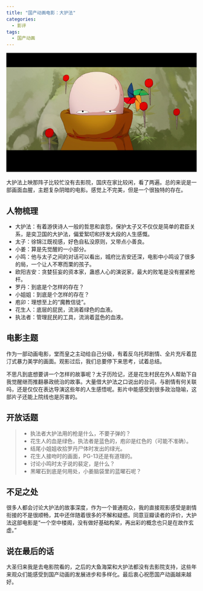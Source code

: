 ```yaml
---
title: "国产动画电影：大护法"
categories:
  - 影评
tags:
  - 国产动画
---
```


![1](/assets/images/dahufa.png)

大护法上映那阵子比较忙没有去影院，国庆在家比较闲，看了两遍。总的来说是一部画面血腥，主题复杂阴暗的电影。感觉上不完美，但是一个很独特的存在。

## 人物梳理

- 大护法：有着游侠诗人一般的哲思和哀怨，保护太子又不仅仅是简单的君臣关系，是奕卫国的大护法，偏爱絮叨和抒发大段的人生感慨。
- 太子：徐锦江既视感，好色自私没原则，又带点小善良。
- 小姜：算是先觉醒的一小部分。
- 小鸣：他与太子之间的对话可以看出，城府比吉安还深，电影中小鸣设了很多的局，一个让人不寒而栗的孩子。
- 欧阳吉安：贪婪狂妄的资本家，蛊惑人心的演说家，最大的败笔是没有握紧枪杆。
- 罗丹：到底是个怎样的存在？
- 小姐姐：到底是个怎样的存在？
- 庖卯：理想至上的“魔教信徒”。
- 花生人：底层的屁民，流淌着绿色的血液。
- 执法者：管理屁民的工具，流淌着蓝色的血液。

## 电影主题

作为一部动画电影，堂而皇之主动给自己分级，有着反乌托邦剧情、全片充斥着昆汀式暴力美学的画面。观影过后，我们总要停下来思考，试着总结。

不思凡到底想要讲一个怎样的故事呢？太子历险记，还是花生村民在外人帮助下自我觉醒继而推翻暴政统治的故事。大量借大护法之口说出的台词，与剧情有何关联吗，还是仅仅在表达导演这些年的人生感悟呢。影片中能感受到很多政治隐喻，这部片子还能上院线也是厉害的。

## 开放话题

> * 执法者大护法用的枪是什么，不要子弹的？
> * 花生人的血是绿色，执法者是蓝色的，庖卯是红色的（可能不准确）。
> * 结尾小姐姐收拾罗丹尸体时发出的绿光。
> * 花生人接吻时的画面，PG-13还是有道理的。
> * 讨论小鸣时太子说的裴定，是什么？
> * 黑曜石到底是何用处，小姜脑袋里的蓝曜石呢？

## 不足之处

很多人都会讨论大护法的故事深度，作为一个普通观众，我的直接观影感受是剧情衔接的不是很顺畅，其中还伴随着很多的不解和疑惑。同意豆瓣读者的评价，大护法这部电影是“一个空中楼阁，没有做好基础构架，再出彩的概念也只是在故作玄虚。”

## 说在最后的话

大圣归来我是去电影院看的，之后的大鱼海棠和大护法都没有去影院支持，这些年来观众们能感受到国产动画的发展进步和多样化。最后衷心祝愿国产动画越来越好。
